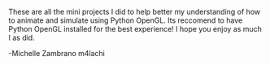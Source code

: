 These are all the mini projects I did to help better my understanding of how to animate and simulate using Python OpenGL.
Its reccomend to have Python OpenGL installed for the best experience!
I hope you enjoy as much I as did.


-Michelle Zambrano
 m4lachi
